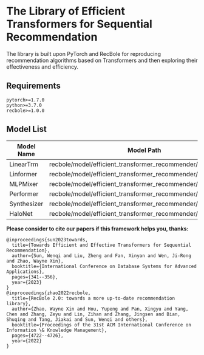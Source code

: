 # The Library of Efficient Transformers for Sequential Recommendation

The library is built upon PyTorch and RecBole for reproducing recommendation algorithms based on Transformers and then exploring their effectiveness and efficiency.


## Requirements

```
pytorch>=1.7.0
python>=3.7.0
recbole>=1.0.0
```

## Model List

| Model Name  | Model Path                                                   | Property Path                             |
| ----------- | ------------------------------------------------------------ | ----------------------------------------- |
| LinearTrm   | recbole/model/efficient_transformer_recommender/lineartrm.py | recbole/properties/model/LinearTrm.yaml   |
| Linformer   | recbole/model/efficient_transformer_recommender/linformer.py | recbole/properties/model/Linformer.yaml   |
| MLPMixer    | recbole/model/efficient_transformer_recommender/mlpmixer.py  | recbole/properties/model/MLPMixer.yaml    |
| Performer   | recbole/model/efficient_transformer_recommender/performer.py | recbole/properties/model/Performer.yaml   |
| Synthesizer | recbole/model/efficient_transformer_recommender/synthesizer.py | recbole/properties/model/Synthesizer.yaml |
| HaloNet     | recbole/model/efficient_transformer_recommender/halonet.py   | recbole/properties/model/HaloNet.yaml     |

**Please consider to cite our papers if this framework helps you, thanks:**

```
@inproceedings{sun2023towards,
  title={Towards Efficient and Effective Transformers for Sequential Recommendation},
  author={Sun, Wenqi and Liu, Zheng and Fan, Xinyan and Wen, Ji-Rong and Zhao, Wayne Xin},
  booktitle={International Conference on Database Systems for Advanced Applications},
  pages={341--356},
  year={2023}
}
@inproceedings{zhao2022recbole,
  title={RecBole 2.0: towards a more up-to-date recommendation library},
  author={Zhao, Wayne Xin and Hou, Yupeng and Pan, Xingyu and Yang, Chen and Zhang, Zeyu and Lin, Zihan and Zhang, Jingsen and Bian, Shuqing and Tang, Jiakai and Sun, Wenqi and others},
  booktitle={Proceedings of the 31st ACM International Conference on Information \& Knowledge Management},
  pages={4722--4726},
  year={2022}
}
```



